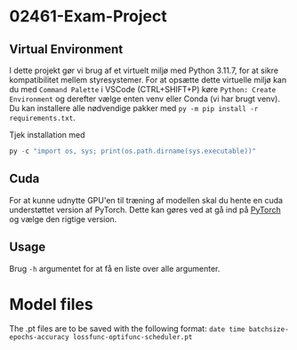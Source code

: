 # 02461-Exam-Project

## Virtual Environment

I dette projekt gør vi brug af et virtuelt miljø med Python 3.11.7, for at sikre kompatibilitet mellem styresystemer. For at opsætte dette virtuelle miljø kan du med `Command Palette` i VSCode (CTRL+SHIFT+P) køre
``Python: Create Environment`` og derefter vælge enten venv eller Conda (vi har brugt venv).
Du kan installere alle nødvendige pakker med `py -m pip install -r requirements.txt`.

Tjek installation med

```python
py -c "import os, sys; print(os.path.dirname(sys.executable))"
```

## Cuda

For at kunne udnytte GPU'en til træning af modellen skal du hente en cuda understøttet version af PyTorch. Dette kan gøres ved at gå ind på [PyTorch](https://pytorch.org/get-started/locally/) og vælge den rigtige version.

## Usage

Brug `-h` argumentet for at få en liste over alle argumenter.

# Model files

The .pt files are to be saved with the following format: `date time batchsize-epochs-accuracy lossfunc-optifunc-scheduler.pt`
